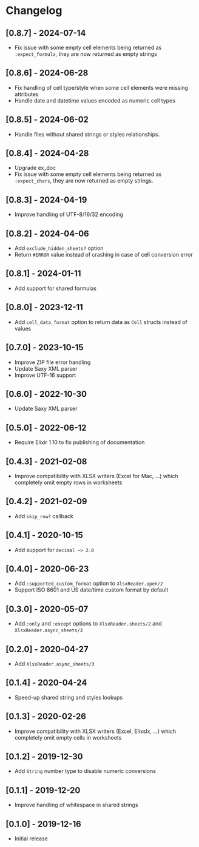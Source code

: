 # Changelog

## [0.8.7] - 2024-07-14

- Fix issue with some empty cell elements being returned as `:expect_formula`, they are now returned as empty strings

## [0.8.6] - 2024-06-28

- Fix handling of cell type/style when some cell elements were missing attributes
- Handle date and datetime values encoded as numeric cell types

## [0.8.5] - 2024-06-02

- Handle files without shared strings or styles relationships.

## [0.8.4] - 2024-04-28

- Upgrade ex_doc
- Fix issue with some empty cell elements being returned as `:expect_chars`, they are now returned as empty strings.

## [0.8.3] - 2024-04-19

- Improve handling of UTF-8/16/32 encoding

## [0.8.2] - 2024-04-06

- Add `exclude_hidden_sheets?` option
- Return `#ERROR` value instead of crashing in case of cell conversion
  error

## [0.8.1] - 2024-01-11

- Add support for shared formulas

## [0.8.0] - 2023-12-11

- Add `cell_data_format` option to return data as `Cell` structs instead of values

## [0.7.0] - 2023-10-15

- Improve ZIP file error handling
- Update Saxy XML parser
- Improve UTF-16 support

## [0.6.0] - 2022-10-30

- Update Saxy XML parser

## [0.5.0] - 2022-06-12

- Require Elixir 1.10 to fix publishing of documentation

## [0.4.3] - 2021-02-08

- Improve compatibility with XLSX writers (Excel for Mac, …) which completely omit empty rows in worksheets

## [0.4.2] - 2021-02-09

- Add `skip_row?` callback

## [0.4.1] - 2020-10-15

- Add support for `decimal ~> 2.0`

## [0.4.0] - 2020-06-23

- Add `:supported_custom_format` option to `XlsxReader.open/2`
- Support ISO 8601 and US date/time custom format by default

## [0.3.0] - 2020-05-07

- Add `:only` and `:except` options to `XlsxReader.sheets/2` and `XlsxReader.async_sheets/3`

## [0.2.0] - 2020-04-27

- Add `XlsxReader.async_sheets/3`

## [0.1.4] - 2020-04-24

- Speed-up shared string and styles lookups

## [0.1.3] - 2020-02-26

- Improve compatibility with XLSX writers (Excel, Elixslx, …) which completely omit empty cells in worksheets

## [0.1.2] - 2019-12-30

- Add `String` number type to disable numeric conversions

## [0.1.1] - 2019-12-20

- Improve handling of whitespace in shared strings

## [0.1.0] - 2019-12-16

- Initial release
